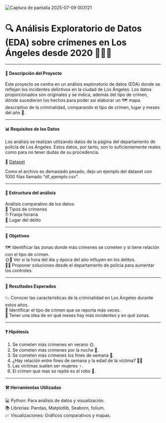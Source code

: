 ![Captura de pantalla 2025-07-09 003121](https://github.com/user-attachments/assets/2d991f1c-fad7-4d4e-abd0-3aad0d762f04)


# 🔍 Análisis Exploratorio de Datos (EDA) sobre crímenes en Los Ángeles desde 2020 🕵️‍♂️🌆  

---
#### 📌 Descripción del Proyecto

Este proyecto se centra en un análisis exploratorio de datos (EDA) donde se reflejan los incidentes delictivos en la ciudad de Los Ángeles. Los datos proporcionados son originales y se indica, además del tipo de crimen, dónde sucedieron los hechos para poder así elaborar un 🗺️ mapa descriptivo de la criminalidad, comparando el tipo de crimen, lugar y meses del año 📅.

---
#### 📊 Requisitos de los Datos
Los análisis se realizan utilizando datos de la página del departamento de policía de Los Ángeles.
Estos datos, por tanto, son lo suficientemente reales como para no tener dudas de su procedencia.
  
🔗 [Dataset](https://data.lacity.org/Public-Safety/Crime-Data-from-2010-to-2019/63jg-8b9z/about_data)  

Como el archivo es demasiado pesado, dejo un ejemplo del dataset con 1000 filas llamado "df_ejemplo.csv".

---
#### 🧩 Estructura del análisis
Análisis comparativo de los datos:  
🔪 Tipos de crímenes  
⏰ Franja horaria  
📍 Lugar del delito  

---
#### 🎯 Objetivos
🗺️ Identificar las zonas donde más crímenes se cometen y si tiene relación con el tipo de crimen.  
🌞🌙 Ver si la hora del día y época del año influyen en los delitos.  
👮‍♂️ Proponer soluciones desde el departamento de policía para aumentar los controles.  

---
#### 🧾 Resultados Esperados
📉 Conocer las características de la criminalidad en Los Ángeles durante estos años.  
🚨 Identificar el tipo de crimen que se reporta más veces.  
📅 Tener una idea de en qué meses hay más incidentes y en qué zonas.

---
#### ❓ Hipótesis   
1. Se cometen más crímenes en verano 🌞.
2. Se cometen más crímenes por la noche 🌙.
3. Se cometen más crímenes los fines de semana 🌳.
4. ¿Hay relación entre fines de semana y la edad de la víctima? 🌳🙍
5. Las víctimas suelen ser mujeres ♀️.
6. El crimen que mas se repite es el robo 🔪.

---
#### 🛠️ Herramientas Utilizadas

💻 Python: Para análisis de datos y visualización.  
📚 Librerías: Pandas, Matplotlib, Seaborn, folium.  
📈 Visualizaciones: Gráficos comparativos y mapas.
